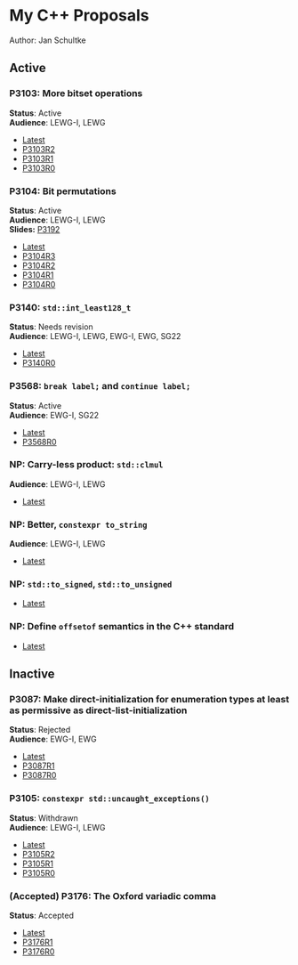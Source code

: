 # My C++ Proposals

Author: Jan Schultke

## Active

### P3103: More bitset operations

**Status**: Active<br>
**Audience**: LEWG-I, LEWG

- [Latest](more-bitset-operations.html)
- [P3103R2](more-bitset-operations-p3103r2.html)
- [P3103R1](more-bitset-operations-p3103r1.html)
- [P3103R0](more-bitset-operations-p3103r0.html)

### P3104: Bit permutations

**Status**: Active<br>
**Audience**: LEWG-I, LEWG<br>
**Slides:** [P3192](../slides/p3104-slides.pdf)

- [Latest](bit-permutations.html)
- [P3104R3](bit-permutations-p3104r3.html)
- [P3104R2](bit-permutations-p3104r2.html)
- [P3104R1](bit-permutations-p3104r1.html)
- [P3104R0](bit-permutations-p3104r0.html)

### P3140: `std::int_least128_t`

**Status**: Needs revision<br>
**Audience**: LEWG-I, LEWG, EWG-I, EWG, SG22

- [Latest](int-least128.html)
- [P3140R0](int-least128-p3140r0.html)

### P3568: `break label;` and `continue label;`

**Status**: Active<br>
**Audience**: EWG-I, SG22

- [Latest](break-continue-label.html)
- [P3568R0](break-continue-label-p3568r0.html)

### NP: Carry-less product: `std::clmul`

**Audience**: LEWG-I, LEWG

- [Latest](clmul.html)

### NP: Better, `constexpr to_string`

**Audience**: LEWG-I, LEWG

- [Latest](constexpr-to-string.html)

### NP: `std::to_signed`, `std::to_unsigned`

- [Latest](to-signed-unsigned.html)

### NP: Define `offsetof` semantics in the C++ standard

- [Latest](offsetof.html)


## Inactive

### P3087: Make direct-initialization for enumeration types at least as permissive as direct-list-initialization

**Status**: Rejected<br>
**Audience**: EWG-I, EWG

- [Latest](enum-direct-init.html)
- [P3087R1](enum-direct-init-p3087r1.html)
- [P3087R0](enum-direct-init-p3087r0.html)

### P3105: `constexpr std::uncaught_exceptions()`

**Status**: Withdrawn<br>
**Audience**: LEWG-I, LEWG

- [Latest](constexpr-uncaught-exceptions.html)
- [P3105R2](constexpr-uncaught-exceptions-p3105r2.html)
- [P3105R1](constexpr-uncaught-exceptions-p3105r1.html)
- [P3105R0](constexpr-uncaught-exceptions-p3105r0.html)

### (Accepted) P3176: The Oxford variadic comma

**Status**: Accepted

- [Latest](oxford-variadic-comma.html)
- [P3176R1](oxford-variadic-comma-p3176r1.html)
- [P3176R0](oxford-variadic-comma-p3176r0.html)
